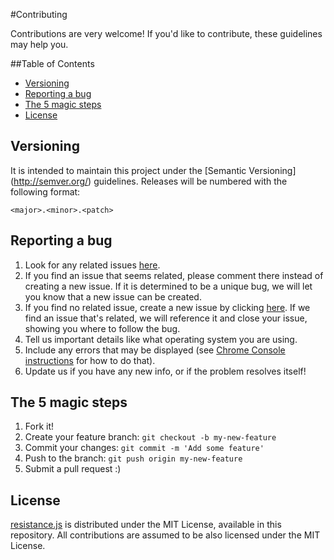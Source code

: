 #Contributing

Contributions are very welcome! If you'd like to contribute, these guidelines may help you.

##Table of Contents

- [Versioning](#versioning)
- [Reporting a bug](#reporting-a-bug)
- [The 5 magic steps](#the-5-magic-steps)
- [License](#license)

## Versioning

It is intended to maintain this project under the [Semantic Versioning] (http://semver.org/) guidelines. Releases will
be numbered with the following format:

`<major>.<minor>.<patch>`

## Reporting a bug

1. Look for any related issues [here](https://github.com/mabrasil/resistance.js/issues).
2. If you find an issue that seems related, please comment there instead of creating a new issue. If it is determined to be a unique bug, we will let you know that a new issue can be created.
3. If you find no related issue, create a new issue by clicking [here](https://github.com/mabrasil/resistance.js/issues/new).
If we find an issue that's related, we will reference it and close your issue, showing you where to follow the bug.
4. Tell us important details like what operating system you are using.
5. Include any errors that may be displayed (see [Chrome Console instructions](https://developer.chrome.com/devtools/docs/console#opening_the_console) for how to do that).
6. Update us if you have any new info, or if the problem resolves itself!

## The 5 magic steps

1. Fork it!
2. Create your feature branch: `git checkout -b my-new-feature`
3. Commit your changes: `git commit -m 'Add some feature'`
4. Push to the branch: `git push origin my-new-feature`
5. Submit a pull request :)

## License

[resistance.js](https://github.com/mabrasil/resistance.js) is distributed under the
MIT License, available in this repository. All contributions are assumed to be also licensed under
the MIT License.
